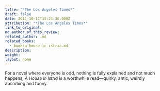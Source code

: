 ```yaml
---
title: "*The Los Angeles Times*"
draft: false
date: 2011-10-11T15:24:36.000Z
attribution: "*The Los Angeles Times*"
link_to_original:
nd_author_of_this_review:
related_author: .md
related_books:
  - book/a-house-in-istria.md
description:
weight:
layout: none
---
```

For a novel where everyone is odd, nothing is fully explained and not much happens, *A House in Istria* is a worthwhile read––quirky, antic, weirdly absorbing and funny.

